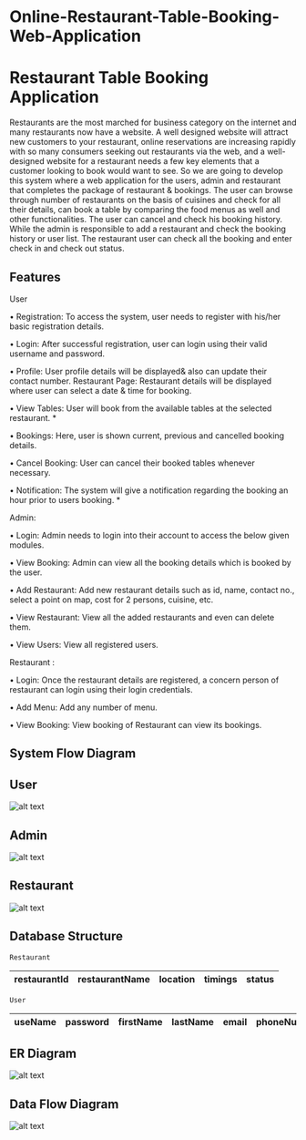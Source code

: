 # Online-Restaurant-Table-Booking-Web-Application

# Restaurant Table Booking Application

Restaurants are the most marched for business category on the internet and many restaurants now have a website. A well designed website will attract new customers to your restaurant, online reservations are increasing rapidly with so many consumers seeking out restaurants via the web, and a well-designed website for a restaurant needs a few key elements that a customer looking to book would want to see. So we are going to develop this system where a web application for the users, admin and restaurant that completes the package of restaurant & bookings. The user can browse through number of restaurants on the basis of cuisines and check for all their details, can book a table by comparing the food menus as well and other functionalities. The user can cancel and check his booking history. While the admin is responsible to add a restaurant and check the booking history or user list. The restaurant user can check all the booking and enter check in and check out status.


## Features

User

•	Registration: To access the system, user needs to register with his/her basic registration details.

•	Login: After successful registration, user can login using their valid username and password.

•	Profile: User profile details will be displayed& also can update their contact number.
Restaurant Page: Restaurant details will be displayed where user can select a date & time for booking.

•	View Tables: User will book from the available tables at the selected restaurant. *

•	Bookings: Here, user is shown current, previous and cancelled booking details.

•	Cancel Booking: User can cancel their booked tables whenever necessary.

•	Notification: The system will give a notification regarding the booking an hour prior to users booking. *



Admin:

•	Login: Admin needs to login into their account to access the below given modules.

•	View Booking: Admin can view all the booking details which is booked by the user.

•	Add Restaurant: Add new restaurant details such as id, name, contact no., select a point on map, cost for 2 persons, cuisine, etc.

•	View Restaurant: View all the added restaurants and even can delete them.

•	View Users: View all registered users.


Restaurant :

•	Login: Once the restaurant details are registered, a concern person of restaurant can login using their login credentials.

•	Add Menu: Add any number of menu.

•	View Booking: View booking of Restaurant can view its bookings.



## System Flow Diagram


## User

![alt text](https://github.com/apurba1603/Online-Restaurant-Table-Booking-Web-Application/blob/master/Images/User.png?raw=true)

## Admin

![alt text](https://github.com/apurba1603/Online-Restaurant-Table-Booking-Web-Application/blob/master/Images/Admin.png?raw=true)

## Restaurant

![alt text](https://github.com/apurba1603/Online-Restaurant-Table-Booking-Web-Application/blob/master/Images/Restaurant.png?raw=true)
## Database Structure



```
Restaurant
```

| restaurantId | restaurantName     | location | timings | status |
| :-------- | :------- | :---------- |:-------- | :------- |

```
User
```

| useName | password     | firstName | lastName | email | phoneNumber| status |
| :-------- | :------- | :---------- |:-------- | :------- |:-------- | :------- |



## ER Diagram


![alt text](https://github.com/apurba1603/Online-Restaurant-Table-Booking-Web-Application/blob/master/Images/ERD.jpg?raw=true)

## Data Flow Diagram

![alt text](https://github.com/apurba1603/Online-Restaurant-Table-Booking-Web-Application/blob/master/Images/DFD.jpg?raw=true)
